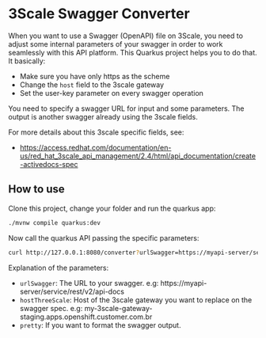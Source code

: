 # 3Scale Swagger Converter

When you want to use a Swagger (OpenAPI) file on 3Scale, you need to adjust some internal parameters of your swagger in order to work seamlessly with this API platform. This Quarkus project helps you to do that. It basically: 

* Make sure you have only https as the scheme
* Change the `host` field to the 3scale gateway
* Set the user-key parameter on every swagger operation

You need to specify a swagger URL for input and some parameters. The output is another swagger already using the 3scale fields.

For more details about this 3scale specific fields, see:

* https://access.redhat.com/documentation/en-us/red_hat_3scale_api_management/2.4/html/api_documentation/create-activedocs-spec

## How to use

Clone this project, change your folder and run the quarkus app:

```bash
./mvnw compile quarkus:dev
```

Now call the quarkus API passing the specific parameters:

```bash
curl http://127.0.0.1:8080/converter?urlSwagger=https://myapi-server/service/rest/v2/api-docs&hostThreeScale=my-3scale-gateway-staging.apps.openshift.customer.com.br&pretty=false
```

Explanation of the parameters:

* `urlSwagger`: The URL to your swagger. e.g: https://myapi-server/service/rest/v2/api-docs
* `hostThreeScale`: Host of the 3scale gateway you want to replace on the swagger spec. e.g: my-3scale-gateway-staging.apps.openshift.customer.com.br
* `pretty`: If you want to format the swagger output.
